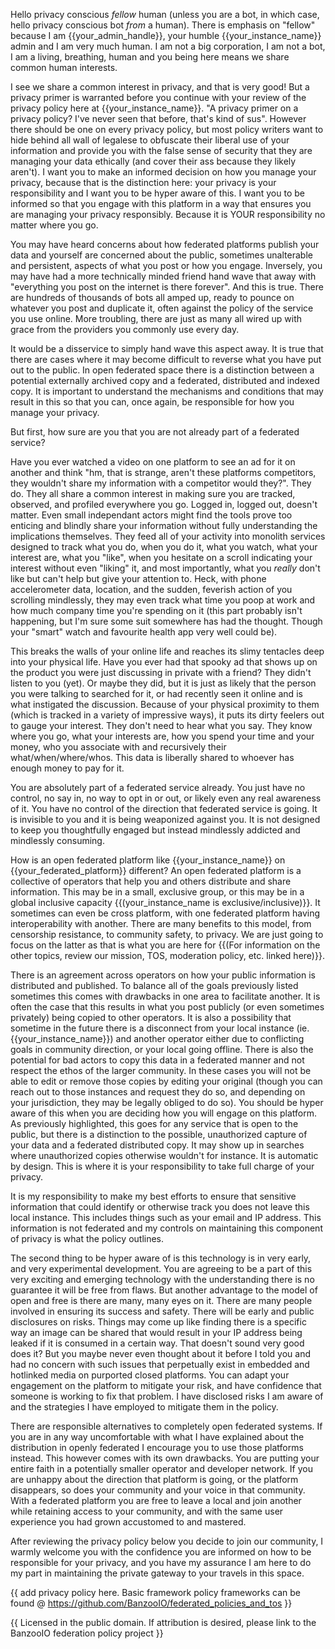 Hello privacy conscious *fellow* human (unless you are a bot, in which case, hello privacy conscious bot *from* a human). There is emphasis on "fellow" because I am {{your_admin_handle}}, your humble {{your_instance_name}} admin and I am very much human. I am not a big corporation, I am not a bot, I am a living, breathing, human and you being here means we share common human interests.

I see we share a common interest in privacy, and that is very good! But a privacy primer is warranted before you continue with your review of the privacy policy here at {{your_instance_name}}. "A privacy primer on a privacy policy? I've never seen that before, that's kind of sus". However there should be one on every privacy policy, but most policy writers want to hide behind all wall of legalese to obfuscate their liberal use of your information and provide you with the false sense of security that they are managing your data ethically (and cover their ass because they likely aren't). I want you to make an informed decision on how you manage your privacy, because that is the distinction here: your privacy is your responsibility and I want you to be hyper aware of this. I want you to be informed so that you engage with this platform in a way that ensures you are managing your privacy responsibly. Because it is YOUR responsibility no matter where you go.

You may have heard concerns about how federated platforms publish your data and yourself are concerned about the public, sometimes unalterable and persistent, aspects of what you post or how you engage. Inversely, you may have had a more technically minded friend hand wave that away with "everything you post on the internet is there forever". And this is true. There are hundreds of thousands of bots all amped up, ready to pounce on whatever you post and duplicate it, often against the policy of the service you use online. More troubling, there are just as many all wired up with grace from the providers you commonly use every day.

It would be a disservice to simply hand wave this aspect away. It is true that there are cases where it may become difficult to reverse what you have put out to the public. In open federated space there is a distinction between a potential externally archived copy and a federated, distributed and indexed copy. It is important to understand the mechanisms and conditions that may result in this so that you can, once again, be responsible for how you manage your privacy.

But first, how sure are you that you are not already part of a federated service?

Have you ever watched a video on one platform to see an ad for it on another and think "hm, that is strange, aren't these platforms competitors, they wouldn't share my information with a competitor would they?". They do. They all share a common interest in making sure you are tracked, observed, and profiled everywhere you go. Logged in, logged out, doesn't matter. Even small independant actors might find the tools prove too enticing and blindly share your information without fully understanding the implications themselves. They feed all of your activity into monolith services designed to track what you do, when you do it, what you watch, what your interest are, what you "like", when you hesitate on a scroll indicating your interest without even "liking" it, and most importantly, what you *really* don't like but can't help but give your attention to. Heck, with phone accelerometer data, location, and the sudden, feverish action of you scrolling mindlessly, they may even track what time you poop at work and how much company time you're spending on it (this part probably isn't happening, but I'm sure some suit somewhere has had the thought. Though your "smart" watch and favourite health app very well could be).

This breaks the walls of your online life and reaches its slimy tentacles deep into your physical life. Have you ever had that spooky ad that shows up on the product you were just discussing in private with a friend? They didn't listen to you (yet). Or maybe they did, but it is just as likely that the person you were talking to searched for it, or had recently seen it online and is what instigated the discussion. Because of your physical proximity to them (which is tracked in a variety of impressive ways), it puts its dirty feelers out to gauge your interest. They don't need to hear what you say. They know where you go, what your interests are, how you spend your time and your money, who you associate with and recursively their what/when/where/whos. This data is liberally shared to whoever has enough money to pay for it.

You are absolutely part of a federated service already. You just have no control, no say in, no way to opt in or out, or likely even any real awareness of it. You have no control of the direction that federated service is going. It is invisible to you and it is being weaponized against you. It is not designed to keep you thoughtfully engaged but instead mindlessly addicted and mindlessly consuming.

How is an open federated platform like {{your_instance_name}} on {{your_federated_platform}} different? An open federated platform is a collective of operators that help you and others distribute and share information. This may be in a small, exclusive group, or this may be in a global inclusive capacity {{(your_instance_name is exclusive/inclusive)}}. It sometimes can even be cross platform, with one federated platform having interoperability with another. There are many benefits to this model, from censorship resistance, to community safety, to privacy. We are just going to focus on the latter as that is what you are here for {{(For information on the other topics, review our mission, TOS, moderation policy, etc. linked here)}}.

There is an agreement across operators on how your public information is distributed and published. To balance all of the goals previously listed sometimes this comes with drawbacks in one area to facilitate another. It is often the case that this results in what you post publicly (or even sometimes privately) being copied to other operators. It is also a possibility that sometime in the future there is a disconnect from your local instance (ie. {{your_instance_name}}) and another operator either due to conflicting goals in community direction, or your local going offline. There is also the potential for bad actors to copy this data in a federated manner and not respect the ethos of the larger community. In these cases you will not be able to edit or remove those copies by editing your original (though you can reach out to those instances and request they do so, and depending on your jurisdiction, they may be legally obliged to do so). You should be hyper aware of this when you are deciding how you will engage on this platform. As previously highlighted, this goes for any service that is open to the public, but there is a distinction to the possible, unauthorized capture of your data and a federated distributed copy. It may show up in searches where unauthorized copies otherwise wouldn't for instance. It is automatic by design. This is where it is your responsibility to take full charge of your privacy.

It is my responsibility to make my best efforts to ensure that sensitive information that could identify or otherwise track you does not leave this local instance. This includes things such as your email and IP address. This information is not federated and my controls on maintaining this component of privacy is what the policy outlines.

The second thing to be hyper aware of is this technology is in very early, and very experimental development. You are agreeing to be a part of this very exciting and emerging technology with the understanding there is no guarantee it will be free from flaws. But another advantage to the model of open and free is there are many, many eyes on it. There are many people involved in ensuring its success and safety. There will be early and public disclosures on risks. Things may come up like finding there is a specific way an image can be shared that would result in your IP address being leaked if it is consumed in a certain way. That doesn't sound very good does it? But you maybe never even thought about it before I told you and had no concern with such issues that perpetually exist in embedded and hotlinked media on purported closed platforms. You can adapt your engagement on the platform to mitigate your risk, and have confidence that someone is working to fix that problem. I have disclosed risks I am aware of and the strategies I have employed to mitigate them in the policy.

There are responsible alternatives to completely open federated systems. If you are in any way uncomfortable with what I have explained about the distribution in openly federated I encourage you to use those platforms instead. This however comes with its own drawbacks. You are putting your entire faith in a potentially smaller operator and developer network. If you are unhappy about the direction that platform is going, or the platform disappears, so does your community and your voice in that community. With a federated platform you are free to leave a local and join another while retaining access to your community, and with the same user experience you had grown accustomed to and mastered.

After reviewing the privacy policy below you decide to join our community, I warmly welcome you with the confidence you are informed on how to be responsible for your privacy, and you have my assurance I am here to do my part in maintaining the private gateway to your travels in this space.

{{ add privacy policy here. Basic framework policy frameworks can be found @ https://github.com/BanzooIO/federated_policies_and_tos }}

{{ Licensed in the public domain. If attribution is desired, please link to the BanzooIO federation policy project }}
